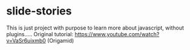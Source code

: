 # slide-stories

This is just project with purpose to learn more about javascript, without plugins.....
Original tutorial: https://www.youtube.com/watch?v=VaSr6uixmb0 (Origamid)
